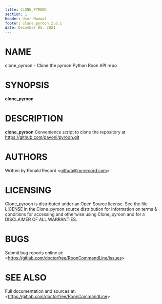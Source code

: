 ```yaml
---
title: CLONE_PYROON
section: 1
header: User Manual
footer: clone_pyroon 2.0.1
date: December 05, 2021
---
```

# NAME
clone_pyroon - Clone the pyroon Python Roon API repo

# SYNOPSIS
**clone_pyroon**

# DESCRIPTION
**clone_pyroon** Convenience script to clone the repository at https://github.com/pavoni/pyroon.git

# AUTHORS
Written by Ronald Record &lt;github@ronrecord.com&gt;

# LICENSING
Clone_pyroon is distributed under an Open Source license.
See the file LICENSE in the Clone_pyroon source distribution
for information on terms &amp; conditions for accessing and
otherwise using Clone_pyroon and for a DISCLAIMER OF ALL WARRANTIES.

# BUGS
Submit bug reports online at: &lt;https://gitlab.com/doctorfree/RoonCommandLine/issues&gt;

# SEE ALSO
Full documentation and sources at: &lt;https://gitlab.com/doctorfree/RoonCommandLine&gt;

